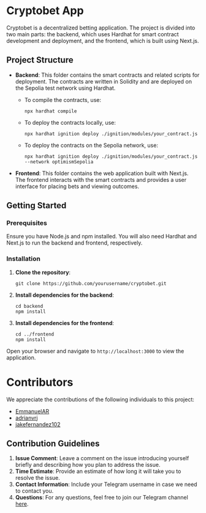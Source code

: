 # Cryptobet App

Cryptobet is a decentralized betting application. The project is divided into two main parts: the backend, which uses Hardhat for smart contract development and deployment, and the frontend, which is built using Next.js.

## Project Structure

- **Backend**: This folder contains the smart contracts and related scripts for deployment. The contracts are written in Solidity and are deployed on the Sepolia test network using Hardhat.

  - To compile the contracts, use:
    ```shell
    npx hardhat compile
    ```

  - To deploy the contracts locally, use:
    ```shell
    npx hardhat ignition deploy ./ignition/modules/your_contract.js
    ```

  - To deploy the contracts on the Sepolia network, use:
    ```shell
    npx hardhat ignition deploy ./ignition/modules/your_contract.js --network optimismSepolia
    ```

- **Frontend**: This folder contains the web application built with Next.js. The frontend interacts with the smart contracts and provides a user interface for placing bets and viewing outcomes.

## Getting Started

### Prerequisites

Ensure you have Node.js and npm installed. You will also need Hardhat and Next.js to run the backend and frontend, respectively.

### Installation

1. **Clone the repository**:
    ```shell
    git clone https://github.com/yourusername/cryptobet.git
    ```

2. **Install dependencies for the backend**:
    ```shell
    cd backend
    npm install
    ```

3. **Install dependencies for the frontend**:
    ```shell
    cd ../frontend
    npm install

Open your browser and navigate to `http://localhost:3000` to view the application.

# Contributors
We appreciate the contributions of the following individuals to this project:
- [EmmanuelAR](https://github.com/EmmanuelAR)
- [adrianvrj](https://github.com/adrianvrj)
- [jakefernandez102](https://github.com/jakefernandez102)

## Contribution Guidelines

1. **Issue Comment**: Leave a comment on the issue introducing yourself briefly and describing how you plan to address the issue.
2. **Time Estimate**: Provide an estimate of how long it will take you to resolve the issue.
3. **Contact Information**: Include your Telegram username in case we need to contact you.
4. **Questions**: For any questions, feel free to join our Telegram channel [here](https://t.me/+sT9NSw-FBAoxNWYx).
